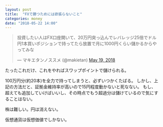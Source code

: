 ```yaml
---
layout: post
title:  "FXで勝つためには欲張らないこと"
categories: money
date: "2018-05-22 14:00"
---
```


<blockquote class="twitter-tweet"><p lang="ja" dir="ltr">投資したい人はFX口座開いて、20万円突っ込んでレバレッジ25倍でドル円1本買いポジションで持ってたら放置で月に1000円くらい儲かるからやってみな</p>&mdash; マキエタンノススメ (@makietan) <a href="https://twitter.com/makietan/status/997734094451621888?ref_src=twsrc%5Etfw">May 19, 2018</a></blockquote> <script async src="https://platform.twitter.com/widgets.js" charset="utf-8"></script>

たったこれだけ、これをやればスワップポイントで儲けられる。

100万円分(約20本)を全力で持ってしまうと、必ずいつかくたばる。
しかし、上記の方法だと、証拠金維持率が高いので15円程度動かないと死なない。
もし、超えても追加していけばいいし、その時点でもう超過分は儲けているので気にすることはない。

株は難しい。円は消えない。

仮想通貨は仮想価値でしかない。
